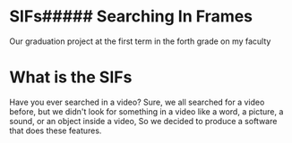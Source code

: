 # SIFs##### Searching In Frames 
Our graduation project at the first term in the forth grade on my faculty 

# What is the SIFs
Have you ever searched in a video?
Sure, we all searched for a video before, but we didn't look for something in a video like a word, a picture, a sound, or an object inside a video, So we decided to produce a software that does these features.

  
  
